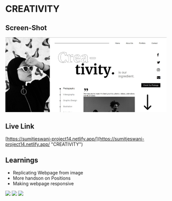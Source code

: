# CREATIVITY

## Screen-Shot

!["Screen Shot"](./ScreenShot.JPG)

## Live Link
[https://sumitjeswani-project14.netlify.app/](https://sumitjeswani-project14.netlify.app/ "CREATIVITY")

## Learnings
- Replicating Webpage from image
- More handson on Positions
- Making webpage responsive 

![](https://img.shields.io/badge/-HTML%5CCSS-green)
![](https://img.shields.io/badge/-iNeuron-orange)
![](https://img.shields.io/badge/-Web%20Development-blue)
